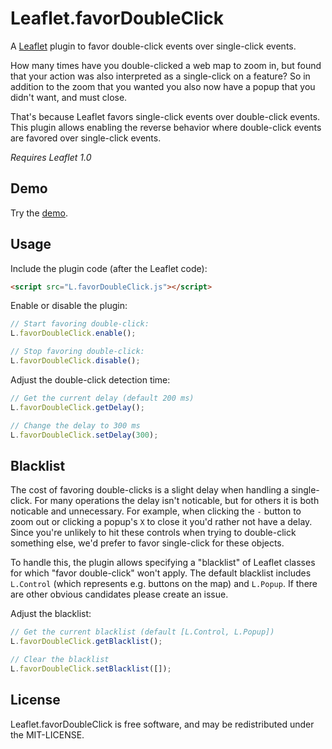 Leaflet.favorDoubleClick
========================

A [Leaflet](https://github.com/Leaflet/Leaflet) plugin to favor double-click events over single-click events.

How many times have you double-clicked a web map to zoom in, 
but found that your action was also interpreted as a single-click on a feature? 
So in addition to the zoom that you wanted you also now have a popup that you didn't want, and must close.

That's because Leaflet favors single-click events over double-click events.
This plugin allows enabling the reverse behavior where double-click events are favored over single-click events.

*Requires Leaflet 1.0*

## Demo

Try the [demo](http://azavea.github.io/Leaflet.favorDoubleClick).

## Usage

Include the plugin code (after the Leaflet code):

```html
<script src="L.favorDoubleClick.js"></script>
```

Enable or disable the plugin:

```js
// Start favoring double-click:
L.favorDoubleClick.enable();

// Stop favoring double-click:
L.favorDoubleClick.disable();
```

Adjust the double-click detection time:

```js
// Get the current delay (default 200 ms)
L.favorDoubleClick.getDelay();

// Change the delay to 300 ms
L.favorDoubleClick.setDelay(300);
```

## Blacklist

The cost of favoring double-clicks is a slight delay when handling a single-click. 
For many operations the delay isn't noticable, but for others it is both noticable and unnecessary.
For example, when clicking the `-` button to zoom out or clicking a popup's `X` to close it you'd
rather not have a delay. Since you're unlikely to hit these controls when trying to double-click something else,
we'd prefer to favor single-click for these objects.

To handle this, the plugin allows specifying a "blacklist" of Leaflet classes for which "favor double-click" won't apply.
The default blacklist includes `L.Control` (which represents e.g. buttons on the map) and `L.Popup`. If there are other
obvious candidates please create an issue.

Adjust the blacklist:

```js
// Get the current blacklist (default [L.Control, L.Popup])
L.favorDoubleClick.getBlacklist();

// Clear the blacklist
L.favorDoubleClick.setBlacklist([]);
```

## License

Leaflet.favorDoubleClick is free software, and may be redistributed under the MIT-LICENSE.
